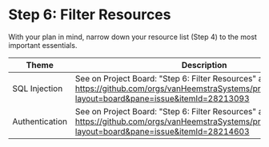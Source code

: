 # Step 6: Filter Resources

With your plan in mind, narrow down your resource list (Step 4) to the most important essentials.

| Theme | Description |
| --- | --- |
| SQL Injection | See on Project Board: "Step 6: Filter Resources" at https://github.com/orgs/vanHeemstraSystems/projects/18/views/1?layout=board&pane=issue&itemId=28213093 |
| Authentication | See on Project Board: "Step 6: Filter Resources" at https://github.com/orgs/vanHeemstraSystems/projects/19/views/1?layout=board&pane=issue&itemId=28214603 |
